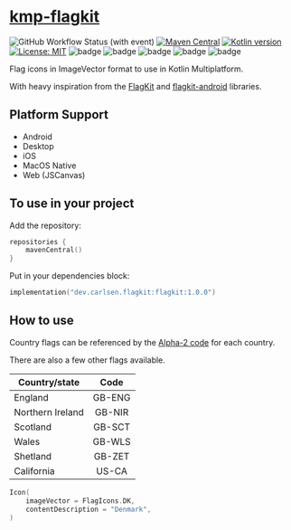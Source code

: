 # [kmp-flagkit](https://github.com/acarlsen/kmp-flagkit)
![GitHub Workflow Status (with event)](https://img.shields.io/github/actions/workflow/status/acarlsen/kmp-flagkit/build.yml)
[![Maven Central](https://img.shields.io/maven-central/v/dev.carlsen.flagkit/flagkit)](https://central.sonatype.com/namespace/dev.carlsen.flagkit)
[![Kotlin version](https://img.shields.io/badge/Kotlin-1.9.20-blueviolet?logo=kotlin&logoColor=white)](http://kotlinlang.org)
[![License: MIT](https://img.shields.io/badge/License-MIT-yellow.svg)](https://opensource.org/licenses/MIT)
![badge][badge-jvm]
![badge][badge-android]
![badge][badge-ios]
![badge][badge-mac]
![badge][badge-js]

Flag icons in ImageVector format to use in Kotlin Multiplatform.

With heavy inspiration from the [FlagKit](https://github.com/madebybowtie/FlagKit) and [flagkit-android](https://github.com/murgupluoglu/flagkit-android) libraries.

## Platform Support
- Android
- Desktop
- iOS
- MacOS Native
- Web (JSCanvas)

## To use in your project

Add the repository:
```kotlin
repositories {
    mavenCentral()
}
```

Put in your dependencies block:

```kotlin
implementation("dev.carlsen.flagkit:flagkit:1.0.0")
```

## How to use

Country flags can be referenced by the [Alpha-2 code](https://www.iban.com/country-codes) for each country.

There are also a few other flags available. 

| Country/state    |  Code   |
|------------------|:-------:|
| England          | GB-ENG  |
| Northern Ireland | GB-NIR  |
| Scotland         | GB-SCT  |
| Wales            | GB-WLS  |
| Shetland         | GB-ZET  |
| California       | US-CA   |


```kotlin
Icon(
    imageVector = FlagIcons.DK,
    contentDescription = "Denmark",
)
```


[badge-android]: http://img.shields.io/badge/android-6EDB8D.svg?style=flat

[badge-ios]: http://img.shields.io/badge/ios-CDCDCD.svg?style=flat

[badge-js]: http://img.shields.io/badge/js-F8DB5D.svg?style=flat

[badge-jvm]: http://img.shields.io/badge/jvm-DB413D.svg?style=flat

[badge-linux]: http://img.shields.io/badge/linux-2D3F6C.svg?style=flat

[badge-windows]: http://img.shields.io/badge/windows-4D76CD.svg?style=flat

[badge-mac]: http://img.shields.io/badge/macos-111111.svg?style=flat

[badge-watchos]: http://img.shields.io/badge/watchos-C0C0C0.svg?style=flat

[badge-tvos]: http://img.shields.io/badge/tvos-808080.svg?style=flat

[badge-wasm]: https://img.shields.io/badge/wasm-624FE8.svg?style=flat

[badge-nodejs]: https://img.shields.io/badge/nodejs-68a063.svg?style=flat
